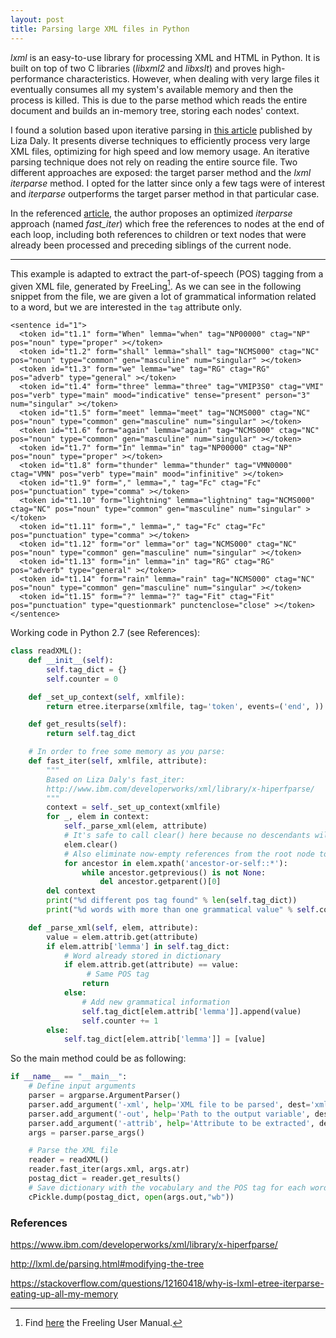 ```yaml
---
layout: post
title: Parsing large XML files in Python
---
```


*lxml* is an easy-to-use library for processing XML and HTML in Python. It is built on top of two C libraries (*libxml2* and *libxslt*) and proves high-performance characteristics. However, when dealing with very large files it eventually consumes all my system's available memory and then the process is killed. This is due to the parse method which reads the entire document and builds an in-memory tree, storing each nodes' context. 

I found a solution based upon iterative parsing in [this article](https://www.ibm.com/developerworks/xml/library/x-hiperfparse/) published by Liza Daly. It presents diverse techniques to efficiently process very large XML files, optimizing for high speed and low memory usage. An iterative parsing technique does not rely on reading the entire source file. Two different approaches are exposed: the target parser method and the *lxml iterparse* method. I opted for the latter since only a few tags were of interest and *iterparse* outperforms the target parser method in that particular case. 

In the referenced [article](https://www.ibm.com/developerworks/xml/library/x-hiperfparse/), the author proposes an optimized *iterparse* approach (named *fast_iter*) which free the references to nodes at the end of each loop, including both references to children or text nodes that were already been processed and preceding siblings of the current node.

---

This example is adapted to extract the part-of-speech (POS) tagging from a given XML file, generated by FreeLing[^fn-sample_footnote]. As we can see in the following snippet from the file, we are given a lot of grammatical information related to a word, but we are interested in the `tag` attribute only. 

```
<sentence id="1">
  <token id="t1.1" form="When" lemma="when" tag="NP00000" ctag="NP" pos="noun" type="proper" ></token>
  <token id="t1.2" form="shall" lemma="shall" tag="NCMS000" ctag="NC" pos="noun" type="common" gen="masculine" num="singular" ></token>
  <token id="t1.3" form="we" lemma="we" tag="RG" ctag="RG" pos="adverb" type="general" ></token>
  <token id="t1.4" form="three" lemma="three" tag="VMIP3S0" ctag="VMI" pos="verb" type="main" mood="indicative" tense="present" person="3" num="singular" ></token>
  <token id="t1.5" form="meet" lemma="meet" tag="NCMS000" ctag="NC" pos="noun" type="common" gen="masculine" num="singular" ></token>
  <token id="t1.6" form="again" lemma="again" tag="NCMS000" ctag="NC" pos="noun" type="common" gen="masculine" num="singular" ></token>
  <token id="t1.7" form="In" lemma="in" tag="NP00000" ctag="NP" pos="noun" type="proper" ></token>
  <token id="t1.8" form="thunder" lemma="thunder" tag="VMN0000" ctag="VMN" pos="verb" type="main" mood="infinitive" ></token>
  <token id="t1.9" form="," lemma="," tag="Fc" ctag="Fc" pos="punctuation" type="comma" ></token>
  <token id="t1.10" form="lightning" lemma="lightning" tag="NCMS000" ctag="NC" pos="noun" type="common" gen="masculine" num="singular" ></token>
  <token id="t1.11" form="," lemma="," tag="Fc" ctag="Fc" pos="punctuation" type="comma" ></token>
  <token id="t1.12" form="or" lemma="or" tag="NCMS000" ctag="NC" pos="noun" type="common" gen="masculine" num="singular" ></token>
  <token id="t1.13" form="in" lemma="in" tag="RG" ctag="RG" pos="adverb" type="general" ></token>
  <token id="t1.14" form="rain" lemma="rain" tag="NCMS000" ctag="NC" pos="noun" type="common" gen="masculine" num="singular" ></token>
  <token id="t1.15" form="?" lemma="?" tag="Fit" ctag="Fit" pos="punctuation" type="questionmark" punctenclose="close" ></token>
</sentence>
```

Working code in Python 2.7 (see References):

```python
class readXML():
    def __init__(self):
        self.tag_dict = {}
        self.counter = 0

    def _set_up_context(self, xmlfile):
        return etree.iterparse(xmlfile, tag='token', events=('end', ))

    def get_results(self):
        return self.tag_dict

    # In order to free some memory as you parse:
    def fast_iter(self, xmlfile, attribute):
        """
        Based on Liza Daly's fast_iter:
        http://www.ibm.com/developerworks/xml/library/x-hiperfparse/
        """
        context = self._set_up_context(xmlfile)
        for _, elem in context:
            self._parse_xml(elem, attribute)
            # It's safe to call clear() here because no descendants will be accessed
            elem.clear()
            # Also eliminate now-empty references from the root node to elem
            for ancestor in elem.xpath('ancestor-or-self::*'):
                while ancestor.getprevious() is not None:
                    del ancestor.getparent()[0]
        del context
        print("%d different pos tag found" % len(self.tag_dict))
        print("%d words with more than one grammatical value" % self.counter)

    def _parse_xml(self, elem, attribute):
        value = elem.attrib.get(attribute)
        if elem.attrib['lemma'] in self.tag_dict: 
        	# Word already stored in dictionary
            if elem.attrib.get(attribute) == value: 
            	 # Same POS tag
                return
            else:
            	# Add new grammatical information
                self.tag_dict[elem.attrib['lemma']].append(value)  
                self.counter += 1
        else:
            self.tag_dict[elem.attrib['lemma']] = [value]
```

So the main method could be as following:

```python
if __name__ == "__main__":
	# Define input arguments
    parser = argparse.ArgumentParser()
    parser.add_argument('-xml', help='XML file to be parsed', dest='xml', required=True)
    parser.add_argument('-out', help='Path to the output variable', dest='out', required=True)
    parser.add_argument('-attrib', help='Attribute to be extracted', dest='atr', default='tag')
    args = parser.parse_args()

    # Parse the XML file
    reader = readXML()
    reader.fast_iter(args.xml, args.atr)
    postag_dict = reader.get_results()
    # Save dictionary with the vocabulary and the POS tag for each word 
    cPickle.dump(postag_dict, open(args.out,"wb"))
```

### References
https://www.ibm.com/developerworks/xml/library/x-hiperfparse/

http://lxml.de/parsing.html#modifying-the-tree

https://stackoverflow.com/questions/12160418/why-is-lxml-etree-iterparse-eating-up-all-my-memory

[^fn-sample_footnote]: Find [here](https://talp-upc.gitbooks.io/freeling-user-manual/content/index.html) the Freeling User Manual.
